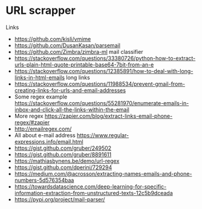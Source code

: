 # URL scrapper


Links

* https://github.com/kisli/vmime
* https://github.com/DusanKasan/parsemail
* https://github.com/Zimbra/zimbra-ml  mail classifier
* https://stackoverflow.com/questions/33380726/python-how-to-extract-urls-plain-html-quote-printable-base64-7bit-from-an-e
* https://stackoverflow.com/questions/12385891/how-to-deal-with-long-links-in-html-emails  long links
* https://stackoverflow.com/questions/11988534/prevent-gmail-from-creating-links-for-urls-and-email-addresses 
* Some regex example https://stackoverflow.com/questions/55281970/enumerate-emails-in-inbox-and-click-all-the-links-within-the-email
* More regex https://zapier.com/blog/extract-links-email-phone-regex/#zapier
* http://emailregex.com/
* All about e-mail address https://www.regular-expressions.info/email.html
* https://gist.github.com/gruber/249502
* https://gist.github.com/gruber/8891611
* https://mathiasbynens.be/demo/url-regex
* https://gist.github.com/dperini/729294
* https://medium.com/@acrosson/extracting-names-emails-and-phone-numbers-5d576354baa
* https://towardsdatascience.com/deep-learning-for-specific-information-extraction-from-unstructured-texts-12c5b9dceada
* https://pypi.org/project/mail-parser/
